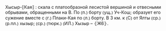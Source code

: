 ---
---

Хысыр-⟦Кая⟧
: скала с платообразной лесистой вершиной и отвесными обрывами, обращенными на В. По ⦅п.⦆ борту ⦅ущ.⦆ Уч-Кош; образует его сужение вместе с ⦅г.⦆ Плаки-Кая по ⦅л.⦆ борту. В 3 км. к ⦅С⦆ от Ялты ⦅ср.⦆ ⦅р.пл.⦆ хызыр; ⦅ср.⦆ ⦅тюрк.⦆ ⦅ИЛ.⦆ Хызыр – ⦃Ж6⦄.
